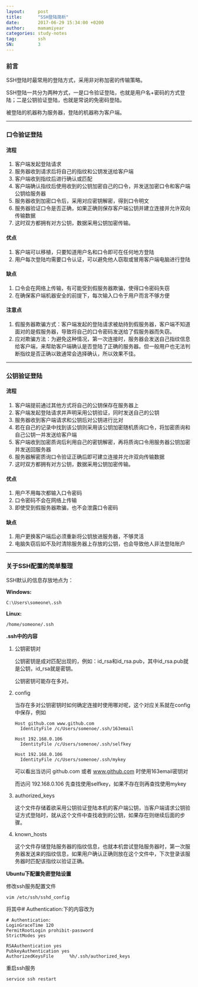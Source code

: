 ```yaml
---
layout: 	post
title:  	"SSH登陆简析"
date:   	2017-06-29 15:34:00 +0200
author:     mamamiyear
categories: study-notes
tag:		ssh
SN:         3
---
```

### 前言

SSH登陆时最常用的登陆方式，采用非对称加密的传输策略。

SSH登陆一共分为两种方式，一是口令验证登陆，也就是用户名+密码的方式登陆；二是公钥验证登陆，也就是常说的免密码登陆。

被登陆的机器称为服务器，登陆的机器称为客户端。

---

### 口令验证登陆

#### 流程

1. 客户端发起登陆请求
2. 服务器收到请求后将自己的指纹和公钥发送给客户端
3. 客户端收到指纹后进行确认或匹配
4. 客户端确认指纹后使用收到的公钥加密自己的口令，并发送加密口令和客户端公钥给服务器
5. 服务器收到加密口令后，采用对应密钥解密，得到口令明文
6. 服务器验证口令是否正确，如果正确则保存客户端公钥并建立连接并允许双向传输数据
7. 这时双方都拥有对方公钥，数据采用公钥加密传输。

#### 优点

1. 客户端可以移植，只要知道用户名和口令即可在任何地方登陆
2. 用户每次登陆均需要口令认证，可以避免他人窃取或冒用客户端电脑进行登陆

#### 缺点

1. 口令会在网络上传输，有可能受到假服务器欺骗，使得口令密码失窃
2. 在确保客户端机器安全的前提下，每次输入口令于用户而言不够方便

#### 注意点

1. 假服务器欺骗方式：客户端发起的登陆请求被劫持到假服务器，客户端不知道面对的是假服务器，导致将自己的口令密码发送给了假服务器而失窃。
2. 应对欺骗方法：为避免这种情况，第一次连接时，服务器会发送自己指纹信息给客户端，来帮助客户端确认是否登陆了正确的服务器。但一般用户也无法判断指纹是否正确以致通常会选择确认，所以效果不佳。

---

### 公钥验证登陆

#### 流程

1. 客户端提前通过其他方式将自己的公钥保存在服务器上
2. 客户端发起登陆请求并声明采用公钥验证，同时发送自己的公钥
3. 服务器收到客户端请求和公钥后对公钥进行比对
4. 若在自己的记录中找到该公钥则采用该公钥加密随机质询口令，将加密质询和自己公钥一并发送给客户端
5. 客户端收到加密质询后利用自己的密钥解密，再将质询口令用服务器公钥加密并发送回服务器
6. 服务器解密质询口令验证正确后即可建立连接并允许双向传输数据
7. 这时双方都拥有对方公钥，数据采用公钥加密传输。

#### 优点

1. 用户不用每次都输入口令密码
2. 口令密码不会在网络上传输
3. 即使受到假服务器欺骗，也不会泄露口令密码

#### 缺点

1. 用户更换客户端后必须重新将公钥放进服务器，不够灵活
2. 电脑失窃后如不及时清除服务器上存放的公钥，也会导致他人非法登陆账户

---

### 关于SSH配置的简单整理

SSH默认的信息存放地点为：

**Windows:** 

```
C:\Users\someone\.ssh
```

**Linux:**

```
/home/someone/.ssh
```

**.ssh中的内容**

1. 公钥密钥对

   公钥密钥是成对匹配出现的，例如：id_rsa和id_rsa.pub，其中id_rsa.pub就是公钥，id_rsa就是密钥。

   公钥密钥可能存在多对。

2. config

   当存在多对公钥密钥时如何确定连接时使用哪对呢，这个对应关系就在config中保存，例如

   ```
   Host github.com www.github.com
     IdentityFile /c/Users/somenoe/.ssh/163email

   Host 192.168.0.106
     IdentityFile /c/Users/somenoe/.ssh/selfkey

   Host 192.168.0.106
     IdentityFile /c/Users/somenoe/.ssh/mykey
   ```

   可以看出当访问 github.com 或者 www.github.com 时使用163email密钥对

   而访问 192.168.0.106 先查找使用selfkey，如果不存在则再查找使用mykey

3. authorized_keys

   这个文件存储着欲采用公钥验证登陆本机的客户端公钥，当客户端请求公钥验证方式登陆时，就从这个文件中查找收到的公钥，如果存在则继续后面的步骤。

4. known_hosts

   这个文件存储登陆服务器的指纹信息，也就本机尝试登陆服务器时，第一次服务器发送来的指纹信息，如果用户确认正确则放在这个文件中，下次登录该服务器时匹配该指纹以验证正确。

**Ubuntu下配置免密登陆设置**

修改ssh服务配置文件

```shell
vim /etc/ssh/sshd_config
```

将其中# Authentication:下的内容改为

```
# Authentication:
LoginGraceTime 120
PermitRootLogin prohibit-password
StrictModes yes

RSAAuthentication yes
PubkeyAuthentication yes
AuthorizedKeysFile      %h/.ssh/authorized_keys
```

重启ssh服务

```sh
service ssh restart
```